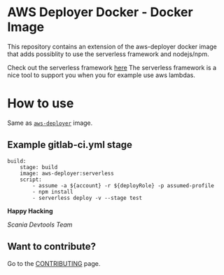 AWS Deployer Docker - Docker Image
=================================
This repository contains an extension of the aws-deployer docker image that adds possiblity to use the serverless framework and nodejs/npm.

Check out the serverless framework [here](https://serverless.com)
The serverless framework is a nice tool to support you when you for example use aws lambdas.


How to use
==========
Same as [``aws-deployer``](../aws-deployer) image.

## Example gitlab-ci.yml stage
```
build:
    stage: build
    image: aws-deployer:serverless
    script:
        - assume -a ${account} -r ${deployRole} -p assumed-profile
        - npm install
        - serverless deploy -v --stage test
```

__Happy Hacking__

*Scania Devtools Team*

## Want to contribute?
Go to the [CONTRIBUTING](../CONTRIBUTING.md) page.
